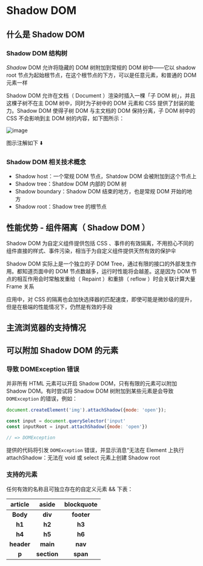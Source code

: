 # Shadow DOM

## 什么是 Shadow DOM



### Shadow DOM 结构树

*Shadow* DOM 允许将隐藏的 DOM 树附加到常规的 DOM 树中——它以 shadow root 节点为起始根节点，在这个根节点的下方，可以是任意元素，和普通的 DOM 元素一样

Shadow DOM 允许在文档（ Document ）渲染时插入一棵「子 DOM  树」，并且这棵子树不在主 DOM 树中，同时为子树中的 DOM 元素和 CSS 提供了封装的能力。Shadow DOM 使得子树 DOM 与主文档的 DOM 保持分离，子 DOM 树中的 CSS 不会影响到主 DOM 树的内容，如下图所示：

![image](https://github.com/htllog/StudyNotes/assets/118370026/1feffb1d-5ed7-48db-9e33-1bd485086f13)

图示注解如下 ⬇️ 


### Shadow DOM 相关技术概念

* Shadow host：一个常规 DOM 节点，Shatdow DOM 会被附加到这个节点上
* Shadow tree：Shatdow DOM 内部的 DOM 树
* Shadow boundary：Shadow DOM 结束的地方，也是常规 DOM 开始的地方
* Shadow root：Shadow tree 的根节点 

## 性能优势 - 组件隔离（ Shadow DOM ）

Shadow DOM 为自定义组件提供包括 CSS 、事件的有效隔离，不用担心不同的组件直接的样式、事件污染，相当于为自定义组件提供天然有效的保护伞

Shadow DOM 实际上是一个独立的子 DOM Tree，通过有限的接口的外部发生作用。都知道页面中的 DOM 节点数越多，运行时性能将会越差。这是因为 DOM 节点的相互作用会时常触发重给（ Repaint ）和重排（ reflow ）时会关联计算大量 Frame 关系

应用中，对 CSS 的隔离也会加快选择器的匹配速度，即使可能是微妙级的提升，但是在极端的性能情况下，仍然是有效的手段

## 主流浏览器的支持情况



## 可以附加 Shadow DOM 的元素

### 导致 DOMException 错误

并非所有 HTML 元素可以开启 Shadow DOM，只有有限的元素可以附加 Shadow DOM。有时尝试将 Shadow DOM 树附加到某些元素是会导致 `DOMException`  的错误，例如：

```javascript
document.createElement('img').attachShadow({mode: 'open'}); 

const input = document.querySelector('input'
const inputRoot = input.attachShadow({mode: 'open'})

// => DOMException
```

提供的代码将引发 `DOMException` 错误，并显示消息“无法在 Element 上执行 attachShadow：无法在 void 或 select 元素上创建 Shadow root 

### 支持的元素

任何有效的名称且可独立存在的自定义元素 && 下表：

|  article   |    aside    | blockquote |
| :--------: | :---------: | :--------: |
|  **Body**  |   **div**   | **footer** |
|   **h1**   |   **h2**    |   **h3**   |
|   **h4**   |   **h5**    |   **h6**   |
| **header** |  **main**   |  **nav**   |
|   **p**    | **section** |  **span**  |

